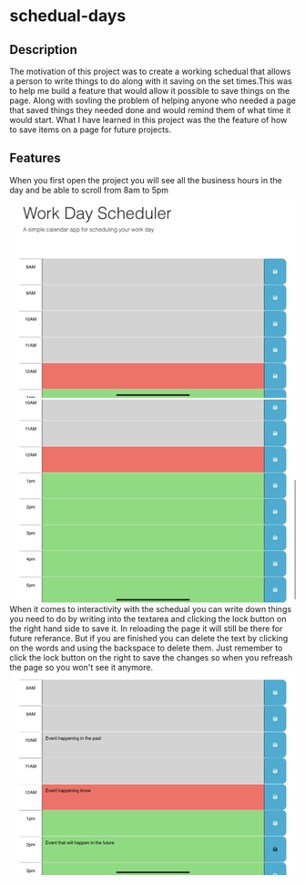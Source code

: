 # schedual-days

##  Description

The motivation of this project was to create a working schedual that allows a person to write things to do along with it saving on the set times.This was to help me build a feature that would allow it possible to save things on the page. Along with sovling the problem of helping anyone who needed a page that saved things they needed done and would remind them of what time it would start. What I have learned in this project was the the feature of how to save items on a page for future projects.


## Features
When you first open the project you will see all the business hours in the day and be able to scroll from 8am to 5pm
![Alt text](assets/image0%20(2).jpeg)
![Alt text](assets/image1%20(3).jpeg)
When it comes to interactivity with the schedual you can write down things you need to do by writing into the textarea and clicking the lock button on the right hand side to save it. In reloading the page it will still be there for future referance. But if you are finished you can delete the text by clicking on the words and using the backspace to delete them. Just remember to click the lock button on the right to save the changes so when you refreash the page so you won't see it anymore.
![Alt text](assets/image2%20(2).jpeg)
